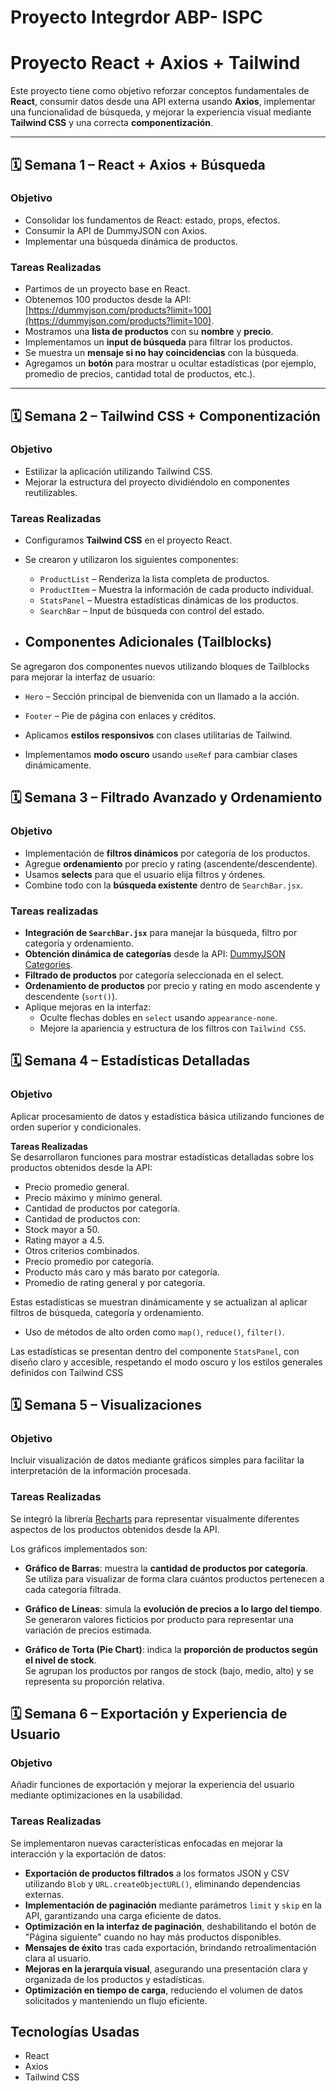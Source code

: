 # Proyecto Integrdor ABP- ISPC

# Proyecto React + Axios + Tailwind

Este proyecto tiene como objetivo reforzar conceptos fundamentales de **React**, consumir datos desde una API externa usando **Axios**, implementar una funcionalidad de búsqueda, y mejorar la experiencia visual mediante **Tailwind CSS** y una correcta **componentización**.

---

## 🗓️ Semana 1 – React + Axios + Búsqueda

### Objetivo

- Consolidar los fundamentos de React: estado, props, efectos.
- Consumir la API de DummyJSON con Axios.
- Implementar una búsqueda dinámica de productos.

### Tareas Realizadas

- Partimos de un proyecto base en React.
- Obtenemos 100 productos desde la API: [https://dummyjson.com/products?limit=100](https://dummyjson.com/products?limit=100).
- Mostramos una **lista de productos** con su **nombre** y **precio**.
- Implementamos un **input de búsqueda** para filtrar los productos.
- Se muestra un **mensaje si no hay coincidencias** con la búsqueda.
- Agregamos un **botón** para mostrar u ocultar estadísticas (por ejemplo, promedio de precios, cantidad total de productos, etc.).

---

## 🗓️ Semana 2 – Tailwind CSS + Componentización

### Objetivo

- Estilizar la aplicación utilizando Tailwind CSS.
- Mejorar la estructura del proyecto dividiéndolo en componentes reutilizables.

### Tareas Realizadas

- Configuramos **Tailwind CSS** en el proyecto React.
- Se crearon y utilizaron los siguientes componentes:
  - `ProductList` – Renderiza la lista completa de productos.
  - `ProductItem` – Muestra la información de cada producto individual.
  - `StatsPanel` – Muestra estadísticas dinámicas de los productos.
  - `SearchBar` – Input de búsqueda con control del estado.
  
- ## Componentes Adicionales (Tailblocks)
Se agregaron dos componentes nuevos utilizando bloques de Tailblocks para mejorar la interfaz de usuario:
  - `Hero` – Sección principal de bienvenida con un llamado a la acción.
  - `Footer` – Pie de página con enlaces y créditos.

- Aplicamos **estilos responsivos** con clases utilitarias de Tailwind.
- Implementamos **modo oscuro** usando `useRef` para cambiar clases dinámicamente.


## 🗓️ Semana 3 – Filtrado Avanzado y Ordenamiento  

### Objetivo  
- Implementación de **filtros dinámicos** por categoría de los productos.  
- Agregue **ordenamiento** por precio y rating (ascendente/descendente).  
- Usamos  **selects** para que el usuario elija filtros y órdenes.  
- Combine todo con la **búsqueda existente** dentro de `SearchBar.jsx`.  

### Tareas realizadas  
- **Integración de `SearchBar.jsx`** para manejar la búsqueda, filtro por categoría y ordenamiento.  
- **Obtención dinámica de categorías** desde la API: [DummyJSON Categories](https://dummyjson.com/products/categories).  
- **Filtrado de productos** por categoría seleccionada en el select.  
- **Ordenamiento de productos** por precio y rating en modo ascendente y descendente (`sort()`).  
- Aplique mejoras en la interfaz:  
  - Oculte flechas dobles en `select` usando `appearance-none`.  
  - Mejore la apariencia y estructura de los filtros con `Tailwind CSS`.  

## 🗓️ Semana 4 – Estadísticas Detalladas  

### **Objetivo**  

Aplicar procesamiento de datos y estadística básica utilizando funciones de orden superior y condicionales.

**Tareas Realizadas**  
Se desarrollaron funciones para mostrar estadísticas detalladas sobre los productos obtenidos desde la API:

-  Precio promedio general.
-  Precio máximo y mínimo general.
-  Cantidad de productos por categoría.
-  Cantidad de productos con:
  - Stock mayor a 50.
  - Rating mayor a 4.5.
  - Otros criterios combinados.
-  Precio promedio por categoría.
-  Producto más caro y más barato por categoría.
-  Promedio de rating general y por categoría.

Estas estadísticas se muestran dinámicamente y se actualizan al aplicar filtros de búsqueda, categoría y ordenamiento.

- Uso de métodos de alto orden como `map()`, `reduce()`, `filter()`.

Las estadísticas se presentan dentro del componente `StatsPanel`, con diseño claro y accesible, respetando el modo oscuro y los estilos generales definidos con Tailwind CSS

## 🗓️ **Semana 5 – Visualizaciones**

### Objetivo
Incluir visualización de datos mediante gráficos simples para facilitar la interpretación de la información procesada.

### Tareas Realizadas
Se integró la librería [Recharts](https://recharts.org/) para representar visualmente diferentes aspectos de los productos obtenidos desde la API.

Los gráficos implementados son:

- **Gráfico de Barras**: muestra la **cantidad de productos por categoría**.  
  Se utiliza para visualizar de forma clara cuántos productos pertenecen a cada categoría filtrada.

- **Gráfico de Líneas**: simula la **evolución de precios a lo largo del tiempo**.  
  Se generaron valores ficticios por producto para representar una variación de precios estimada.

- **Gráfico de Torta (Pie Chart)**: indica la **proporción de productos según el nivel de stock**.  
  Se agrupan los productos por rangos de stock (bajo, medio, alto) y se representa su proporción relativa.


## 🗓️ Semana 6 – Exportación y Experiencia de Usuario  

### **Objetivo**  

Añadir funciones de exportación y mejorar la experiencia del usuario mediante optimizaciones en la usabilidad.

### **Tareas Realizadas**  

Se implementaron nuevas características enfocadas en mejorar la interacción y la exportación de datos:

- **Exportación de productos filtrados** a los formatos JSON y CSV utilizando `Blob` y `URL.createObjectURL()`, eliminando dependencias externas.
- **Implementación de paginación** mediante parámetros `limit` y `skip` en la API, garantizando una carga eficiente de datos.
- **Optimización en la interfaz de paginación**, deshabilitando el botón de "Página siguiente" cuando no hay más productos disponibles.
- **Mensajes de éxito** tras cada exportación, brindando retroalimentación clara al usuario.
- **Mejoras en la jerarquía visual**, asegurando una presentación clara y organizada de los productos y estadísticas.
- **Optimización en tiempo de carga**, reduciendo el volumen de datos solicitados y manteniendo un flujo eficiente.



## Tecnologías Usadas

- React
- Axios
- Tailwind CSS
